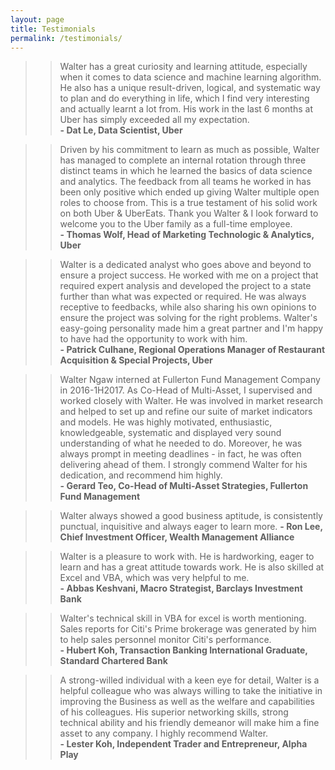 ```yaml
---
layout: page
title: Testimonials
permalink: /testimonials/
---
```


>> Walter has a great curiosity and learning attitude, especially when it comes to data science and machine learning algorithm. He also has a unique result-driven, logical, and systematic way to plan and do everything in life, which I find very interesting and actually learnt a lot from. His work in the last 6 months at Uber has simply exceeded all my expectation.  
**- Dat Le, Data Scientist, Uber**

>> Driven by his commitment to learn as much as possible, Walter has managed to complete an internal rotation through three distinct teams in which he learned the basics of data science and analytics. The feedback from all teams he worked in has been only positive which ended up giving Walter multiple open roles to choose from. This is a true testament of his solid work on both Uber & UberEats. Thank you Walter & I look forward to welcome you to the Uber family as a full-time employee.  
**- Thomas Wolf, Head of Marketing Technologic & Analytics, Uber**

>> Walter is a dedicated analyst who goes above and beyond to ensure a project success. He worked with me on a project that required expert analysis and developed the project to a state further than what was expected or required. He was always receptive to feedbacks, while also sharing his own opinions to ensure the project was solving for the right problems.
Walter's easy-going personality made him a great partner and I'm happy to have had the opportunity to work with him.  
**- Patrick Culhane, Regional Operations Manager of Restaurant Acquisition & Special Projects, Uber**

>> Walter Ngaw interned at Fullerton Fund Management Company in 2016-1H2017. As Co-Head of Multi-Asset, I supervised and worked closely with Walter. He was involved in market research and helped to set up and refine our suite of market indicators and models. He was highly motivated, enthusiastic, knowledgeable, systematic and displayed very sound understanding of what he needed to do. Moreover, he was always prompt in meeting deadlines - in fact, he was often delivering ahead of them. I strongly commend Walter for his dedication, and recommend him highly.  
**- Gerard Teo, Co-Head of Multi-Asset Strategies, Fullerton Fund Management**

>> Walter always showed a good business aptitude, is consistently punctual, inquisitive and always eager to learn more.
**- Ron Lee, Chief Investment Officer, Wealth Management Alliance**

>> Walter is a pleasure to work with. He is hardworking, eager to learn and has a great attitude towards work. He is also skilled at Excel and VBA, which was very helpful to me.  
**- Abbas Keshvani, Macro Strategist, Barclays Investment Bank**

>> Walter's technical skill in VBA for excel is worth mentioning. Sales reports for Citi's Prime brokerage was generated by him to help sales personnel monitor Citi's performance.  
**- Hubert Koh, Transaction Banking International Graduate, Standard Chartered Bank**

>> A strong-willed individual with a keen eye for detail, Walter is a helpful colleague who was always willing to take the initiative in improving the Business as well as the welfare and capabilities of his colleagues. His superior networking skills, strong technical ability and his friendly demeanor will make him a fine asset to any company. I highly recommend Walter.  
**- Lester Koh, Independent Trader and Entrepreneur, Alpha Play**
